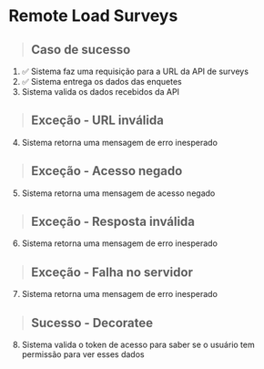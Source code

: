 # Remote Load Surveys

> ## Caso de sucesso
1. ✅ Sistema faz uma requisição para a URL da API de surveys
2. ✅ Sistema entrega os dados das enquetes
3. Sistema valida os dados recebidos da API

> ## Exceção - URL inválida
4. Sistema retorna uma mensagem de erro inesperado

> ## Exceção - Acesso negado
5. Sistema retorna uma mensagem de acesso negado

> ## Exceção - Resposta inválida
6. Sistema retorna uma mensagem de erro inesperado

> ## Exceção - Falha no servidor
7. Sistema retorna uma mensagem de erro inesperado

> ## Sucesso - Decoratee
8. Sistema valida o token de acesso para saber se o usuário tem permissão para ver esses dados